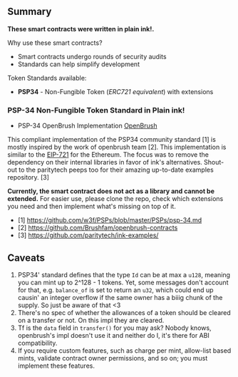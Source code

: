 ## Summary
**These smart contracts were written in plain ink!.**

Why use these smart contracts?
- Smart contracts undergo rounds of security audits
- Standards can help simplify development

Token Standards available:
- **PSP34** - Non-Fungible Token (*ERC721 equivalent*) with extensions

### PSP-34 Non-Fungible Token Standard in Plain ink!
* PSP-34 OpenBrush Implementation [OpenBrush](https://github.com/Brushfam/openbrush-contracts/tree/main/contracts/src/token/psp34)

This compliant implementation of the PSP34
community standard [1] is mostly inspired by the work
of openbrush team [2]. This implementation is similar to the [EIP-721](https://github.com/ethereum/EIPs/blob/master/EIPS/eip-721.md) for the Ethereum.
The focus was to remove the dependency on
their internal libraries in favor of ink's alternatives. Shout-out to
the paritytech peeps too for their amazing up-to-date examples
repository. [3]

**Currently, the smart contract does not act as a library and cannot be extended.**
For easier use, please clone the repo, check which extensions you need
and then implement what's missing on top of it.

- [1] https://github.com/w3f/PSPs/blob/master/PSPs/psp-34.md
- [2] https://github.com/Brushfam/openbrush-contracts
- [3] https://github.com/paritytech/ink-examples/

## Caveats

1. PSP34' standard defines that the type `Id` can be at max a `u128`,
   meaning you can mint up to 2^128 - 1 tokens. Yet, some messages
   don't account for that, e.g. `balance_of` is set to return an
   `u32`, which could end up causin' an integer overflow if the same
   owner has a biiig chunk of the supply. So just be aware of that <3
2. There's no spec of whether the allowances of a token should be cleared
   on a transfer or not. On this impl they are cleared.
3. Tf is the `data` field in `transfer()` for you may ask? Nobody knows,
   openbrush's impl doesn't use it and neither do I, it's there for ABI
   compatibility.
4. If you require custom features, such as charge per mint, allow-list based mints, validate contract owner permissions, and so on; you must implement these features.

